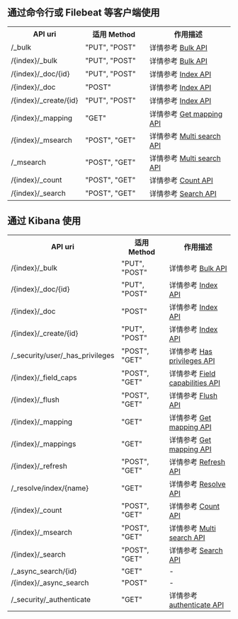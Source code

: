 ## 通过命令行或 Filebeat 等客户端使用
<table>
<tr>
        <th width=30%>API uri</th>
        <th width=30%>适用 Method</th>
        <th width=40%>作用描述</th>
    </tr>
    <tr>
        <td >/_bulk</td>
        <td >"PUT", "POST"</td>
        <td >详情参考 <a href="https://www.elastic.co/guide/en/elasticsearch/reference/current/docs-bulk.html">Bulk API</a></td>
 </tr>
 <tr>
        <td >/{index}/_bulk</td>
        <td >"PUT", "POST"</td>
        <td >详情参考 <a href="https://www.elastic.co/guide/en/elasticsearch/reference/current/docs-bulk.html">Bulk API</a></td>
    </tr>
     <tr>
        <td >/{index}/_doc/{id}</td>
        <td >"PUT", "POST"</td>
        <td >详情参考 <a href="https://www.elastic.co/guide/en/elasticsearch/reference/current/docs-index_.html">Index API</a></td>
    </tr>
     <tr>
        <td >/{index}/_doc</td>
        <td >"POST"</td>
        <td >详情参考 <a href="https://www.elastic.co/guide/en/elasticsearch/reference/current/docs-index_.html">Index API</a></td>
    </tr>
     <tr>
        <td >/{index}/_create/{id}</td>
        <td >"PUT", "POST"</td>
        <td >详情参考 <a href="https://www.elastic.co/guide/en/elasticsearch/reference/current/docs-index_.html">Index API</a></td>
    </tr>
     <tr>
        <td >/{index}/_mapping</td>
        <td >"GET"</td>
        <td >详情参考 <a href="https://www.elastic.co/guide/en/elasticsearch/reference/current/indices-get-mapping.htmll">Get mapping API</a></td>
    </tr>
     <tr>
        <td >/{index}/_msearch</td>
        <td >"POST", "GET"</td>
        <td >详情参考 <a href="https://www.elastic.co/guide/en/elasticsearch/reference/current/search-multi-search.html">Multi search API</a></td>
    </tr>
     <tr>
        <td >/_msearch</td>
        <td >"POST", "GET"</td>
        <td >详情参考 <a href="https://www.elastic.co/guide/en/elasticsearch/reference/current/search-multi-search.html">Multi search API</a></td>
    </tr>
     <tr>
        <td >/{index}/_count</td>
        <td >"POST", "GET"</td>
        <td >详情参考 <a href="https://www.elastic.co/guide/en/elasticsearch/reference/current/search-count.html">Count API</a></td>
    </tr>
     <tr>
        <td >/{index}/_search</td>
        <td >"POST", "GET"</td>
        <td >详情参考 <a href="https://www.elastic.co/guide/en/elasticsearch/reference/current/search-search.html">Search API</a></td>
    </tr>
 </table>

 ## 通过 Kibana 使用
<table>
<tr>
        <th width=30%>API uri</th>
        <th width=30%>适用 Method</th>
        <th width=40%>作用描述</th>
    </tr>
    <tr>
        <td >/{index}/_bulk</td>
        <td >"PUT", "POST"</td>
        <td >详情参考 <a href="https://www.elastic.co/guide/en/elasticsearch/reference/current/docs-bulk.html">Bulk API</a></td>
 </tr>
 <tr>
        <td >/{index}/_doc/{id}</td>
        <td >"PUT", "POST"</td>
        <td >详情参考 <a href="https://www.elastic.co/guide/en/elasticsearch/reference/current/docs-index_.html">Index API</a></td>
    </tr>
     <tr>
        <td >/{index}/_doc</td>
        <td >"POST"</td>
        <td >详情参考 <a href="https://www.elastic.co/guide/en/elasticsearch/reference/current/docs-index_.html">Index API</a></td>
    </tr>
     <tr>
        <td >/{index}/_create/{id}</td>
        <td >"PUT", "POST"</td>
        <td >详情参考 <a href="https://www.elastic.co/guide/en/elasticsearch/reference/current/docs-index_.html">Index API</a></td>
    </tr>
     <tr>
        <td >/_security/user/_has_privileges</td>
        <td >"POST", "GET"</td>
        <td >详情参考 <a href="https://www.elastic.co/guide/en/elasticsearch/reference/current/security-api-has-privileges.html">Has privileges API</a></td>
    </tr>
     <tr>
        <td >/{index}/_field_caps</td>
        <td >"POST", "GET"</td>
        <td >详情参考 <a href="https://www.elastic.co/guide/en/elasticsearch/reference/current/search-field-caps.html">Field capabilities API</a></td>
    </tr>
     <tr>
        <td >/{index}/_flush</td>
        <td >"POST", "GET"</td>
        <td >详情参考 <a href="https://www.elastic.co/guide/en/elasticsearch//reference/current/indices-flush.html">Flush API</a></td>
    </tr>
     <tr>
        <td >/{index}/_mapping</td>
        <td >"GET"</td>
        <td >详情参考 <a href="https://www.elastic.co/guide/en/elasticsearch/reference/current/indices-get-mapping.html">Get mapping API</a></td>
    </tr>
     <tr>
        <td >/{index}/_mappings</td>
        <td >"GET"</td>
        <td >详情参考 <a href="https://www.elastic.co/guide/en/elasticsearch/reference/current/indices-get-mapping.html">Get mapping API</a></td>
    </tr>
     <tr>
        <td >/{index}/_refresh</td>
        <td >"POST", "GET"</td>
        <td >详情参考 <a href="https://www.elastic.co/guide/en/elasticsearch/reference/current/indices-refresh.html">Refresh API</a></td>
    </tr>
     <tr>
        <td >/_resolve/index/{name}</td>
        <td >"GET"</td>
        <td >详情参考 <a href="https://www.elastic.co/guide/en/elasticsearch/reference/current/indices-resolve-index-api.html">Resolve API</td>
    </tr>
     <tr>
        <td >/{index}/_count</td>
        <td >"POST", "GET"</td>
        <td >详情参考 <a href="https://www.elastic.co/guide/en/elasticsearch/reference/current/search-count.html">Count API</td>
    </tr>
     <tr>
        <td >/{index}/_msearch</td>
        <td >"POST", "GET"</td>
        <td >详情参考 <a href="https://www.elastic.co/guide/en/elasticsearch/reference/current/search-multi-search.html">Multi search API</td>
    </tr>
     <tr>
        <td >/{index}/_search</td>
        <td >"POST", "GET"</td>
        <td >详情参考 <a href="https://www.elastic.co/guide/en/elasticsearch/reference/current/search-search.html">Search API</td>
    </tr>
     <tr>
        <td >/_async_search/{id}</td>
        <td >"GET"</td>
        <td >-</td>
    </tr>
     <tr>
        <td >/{index}/_async_search</td>
        <td >"POST"</td>
        <td >-</td>
    </tr>
     <tr>
        <td >/_security/_authenticate</td>
        <td >"GET"</td>
        <td >详情参考 <a href="https://www.elastic.co/guide/en/elasticsearch/reference/current/security-api-authenticate.html">authenticate API</td>
    </tr>
 </table>
